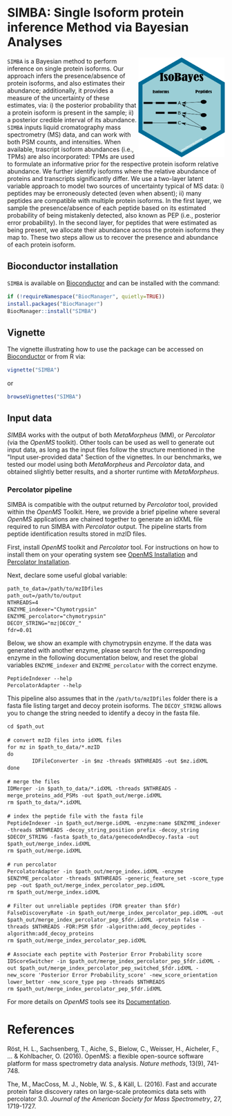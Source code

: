# SIMBA: Single Isoform protein inference Method via Bayesian Analyses

<img src="inst/extdata/IsoBayes.png" width="200" align="right"/> 

`SIMBA` is a Bayesian method to perform inference on single protein isoforms.
Our approach infers the presence/absence of protein isoforms, and also estimates their abundance;
additionally, it provides a measure of the uncertainty of these estimates, via:
i) the posterior probability that a protein isoform is present in the sample;
ii) a posterior credible interval of its abundance.
`SIMBA` inputs liquid cromatography mass spectrometry (MS) data,
and can work with both PSM counts, and intensities.
When available, trascript isoform abundances (i.e., TPMs) are also incorporated:
TPMs are used to formulate an informative prior for the respective protein isoform relative abundance.
We further identify isoforms where the relative abundance of proteins and transcripts significantly differ.
We use a two-layer latent variable approach to model two sources of uncertainty typical of MS data:
i) peptides may be erroneously detected (even when absent);
ii) many peptides are compatible with multiple protein isoforms.
In the first layer, we sample the presence/absence of each peptide based on its estimated probability 
of being mistakenly detected, also known as PEP (i.e., posterior error probability).
In the second layer, for peptides that were estimated as being present, 
we allocate their abundance across the protein isoforms they map to.
These two steps allow us to recover the presence and abundance of each protein isoform.

## Bioconductor installation 
`SIMBA` is available on [Bioconductor](https://bioconductor.org/packages/SIMBA) and can be installed with the command:
``` r
if (!requireNamespace("BiocManager", quietly=TRUE))
install.packages("BiocManager")
BiocManager::install("SIMBA")
```

## Vignette
The vignette illustrating how to use the package can be accessed on [Bioconductor](https://bioconductor.org/packages/SIMBA)
or from R via:
``` r
vignette("SIMBA")
```
or
``` r
browseVignettes("SIMBA")
```

## Input data
*SIMBA* works with the output of both *MetaMorpheus* (MM), or *Percolator* (via the *OpenMS* toolkit).
Other tools can be used as well to generate out input data, as long as the input files follow the structure mentioned in the "Input user-provided data" Section of the vignettes.
In our benchmarks, we tested our model using both *MetaMorpheus* and *Percolator* data, and obtained slightly better results, and a shorter runtime with *MetaMorpheus*.

### Percolator pipeline
SIMBA is compatible with the output returned by *Percolator* tool, provided within the *OpenMS* Toolkit.
Here, we provide a brief pipeline where several *OpenMS* applications are chained together to generate an idXML file required to run SIMBA with *Percolator* output.
The pipeline starts from peptide identification results stored in mzID files.

First, install *OpenMS* toolkit and *Percolator* tool.
For instructions on how to install them on your operating system see [OpenMS Installation](https://openms.readthedocs.io/en/latest/openms-applications-and-tools/installation.html) and [Percolator Installation](https://github.com/percolator/percolator).

Next, declare some useful global variable:
``` shell
path_to_data=/path/to/mzIDfiles
path_out=/path/to/output
NTHREADS=4
ENZYME_indexer="Chymotrypsin"
ENZYME_percolator="chymotrypsin"
DECOY_STRING="mz|DECOY_"
fdr=0.01
```

Below, we show an example with chymotrypsin enzyme.
If the data was generated with another enzyme, please search for the corresponding enzyme in the following documentation below, and reset the global variables `ENZYME_indexer` and `ENZYME_percolator` with the correct enzyme.
``` shell
PeptideIndexer --help
PercolatorAdapter --help
```

This pipeline also assumes that in the `/path/to/mzIDfiles` folder there is a fasta file listing target and decoy protein isoforms.
The `DECOY_STRING` allows you to change the string needed to identify a decoy in the fasta file.

``` shell
cd $path_out

# convert mzID files into idXML files
for mz in $path_to_data/*.mzID
do
        IDFileConverter -in $mz -threads $NTHREADS -out $mz.idXML
done

# merge the files
IDMerger -in $path_to_data/*.idXML -threads $NTHREADS -merge_proteins_add_PSMs -out $path_out/merge.idXML
rm $path_to_data/*.idXML

# index the peptide file with the fasta file
PeptideIndexer -in $path_out/merge.idXML -enzyme:name $ENZYME_indexer -threads $NTHREADS -decoy_string_position prefix -decoy_string $DECOY_STRING -fasta $path_to_data/genecodeAndDecoy.fasta -out $path_out/merge_index.idXML
rm $path_out/merge.idXML

# run percolator
PercolatorAdapter -in $path_out/merge_index.idXML -enzyme $ENZYME_percolator -threads $NTHREADS -generic_feature_set -score_type pep -out $path_out/merge_index_percolator_pep.idXML
rm $path_out/merge_index.idXML

# Filter out unreliable peptides (FDR greater than $fdr)
FalseDiscoveryRate -in $path_out/merge_index_percolator_pep.idXML -out $path_out/merge_index_percolator_pep_$fdr.idXML -protein false -threads $NTHREADS -FDR:PSM $fdr -algorithm:add_decoy_peptides -algorithm:add_decoy_proteins
rm $path_out/merge_index_percolator_pep.idXML

# Associate each peptite with Posterior Error Probability score
IDScoreSwitcher -in $path_out/merge_index_percolator_pep_$fdr.idXML -out $path_out/merge_index_percolator_pep_switched_$fdr.idXML -new_score 'Posterior Error Probability_score' -new_score_orientation lower_better -new_score_type pep -threads $NTHREADS
rm $path_out/merge_index_percolator_pep_$fdr.idXML
```

For more details on *OpenMS* tools see its [Documentation](https://abibuilder.cs.uni-tuebingen.de/archive/openms/Documentation/nightly/html/TOPP_documentation.html).

# References

Röst, H. L., Sachsenberg, T., Aiche, S., Bielow, C., Weisser, H., Aicheler, F., ... & Kohlbacher, O. (2016). OpenMS: a flexible open-source software platform for mass spectrometry data analysis. *Nature methods*, 13(9), 741-748.

The, M., MacCoss, M. J., Noble, W. S., & Käll, L. (2016). Fast and accurate protein false discovery rates on large-scale proteomics data sets with percolator 3.0. *Journal of the American Society for Mass Spectrometry*, 27, 1719-1727.
